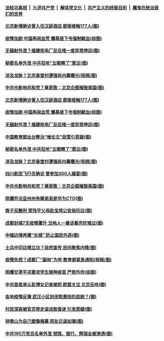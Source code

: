 

####  [法轮功真相](../../../../basic/blob/master/README.md?t=12160431) &nbsp;|&nbsp; [九评共产党](../../../../9ping.md/blob/master/README.md?t=12160431) &nbsp;|&nbsp; [解体党文化](../../../../jtdwh.md/blob/master/README.md?t=12160431)  &nbsp;|&nbsp; [共产主义的终极目的](../../../../gczydzjmd.md/blob/master/README.md?t=12160431) &nbsp;|&nbsp; [魔鬼在统治我们的世界](../../../../mgztzwmdsj.md/blob/master/README.md?t=12160431) 

#### [北京新增确诊曾入住汉庭酒店 密接接触177人(图)](../pages/p1/955918.md?t=12160431) 

#### [疫情加剧 中国再闹血荒 爆基层下令强制献血(组图)](../pages/p1/955913.md?t=12160431) 

#### [无辐射外泄？福建核电厂反应堆一度异常停运(图)](../pages/p1/955915.md?t=12160431) 

#### [秘密名单外泄 中共狂呛“五眼瞎了”惹议(图)](../pages/p1/955901.md?t=12160431) 

#### [涉及龙脉？北京香堂村遭强拆内幕曝光(视频/图)](../pages/p1/955851.md?t=12160431) 

#### [中共也影响共和党？章家敦：北京企图摧毁美国(图)](../pages/p1/955817.md?t=12160431) 

#### [北京新增确诊曾入住汉庭酒店 密接接触177人(图)](../pages/p1/955918.md?t=12160431) 

#### [疫情加剧 中国再闹血荒 爆基层下令强制献血(组图)](../pages/p1/955913.md?t=12160431) 

#### [无辐射外泄？福建核电厂反应堆一度异常停运(图)](../pages/p1/955915.md?t=12160431) 

#### [中国教育部出台整治“唯论文”政策引质疑(图)](../pages/p1/955892.md?t=12160431) 

#### [秘密名单外泄 中共狂呛“五眼瞎了”惹议(图)](../pages/p1/955901.md?t=12160431) 

#### [涉及龙脉？北京香堂村遭强拆内幕曝光(视频/图)](../pages/p1/955851.md?t=12160431) 

#### [四川航空飞行员确诊 曾参加300人婚宴(图)](../pages/p1/955878.md?t=12160431) 

#### [中共也影响共和党？章家敦：北京企图摧毁美国(图)](../pages/p1/955817.md?t=12160431) 

#### [网爆乔治亚州州务卿弟弟是华为CTO(图)](../pages/p1/955834.md?t=12160431) 

#### [救子反酷刑 常玮平父母赴宝鸡公安局抗议(图)](../pages/p1/955850.md?t=12160431) 

#### [成都封城7天疫情骤升 当地人一番话看完好难过(图)](../pages/p1/955839.md?t=12160431) 

#### [中缅边境再建“长城” 防止国民外逃(图)](../pages/p1/955821.md?t=12160431) 

#### [士兵中印边境立功？政府宣传 民间聚焦内情(图)](../pages/p1/955805.md?t=12160431) 

#### [疫情失控？成都厂“画地”为牢 教育部紧急通知(视频/图)](../pages/p1/955791.md?t=12160431) 

#### [网爆甘肃平凉要求学生接种疫苗 严禁外传(组图)](../pages/p1/955795.md?t=12160431) 

#### [中共首度承认彭博女记者被抓 欧盟关注 北京反呛(图)](../pages/p1/955783.md?t=12160431) 

#### [各地疫情反彈 武汉小区封闭取景拍抗疫剧？(图)](../pages/p1/955729.md?t=12160431) 

#### [村民深夜被官员带走谈话致昏迷 引发质疑(图)](../pages/p1/955765.md?t=12160431) 

#### [钟南山为自己塑像揭幕 网友讥讽如潮(图)](../pages/p1/955720.md?t=12160431) 

#### [中共195万党员名单外泄 领馆、银行、辉瑞全被渗透(图)](../pages/p1/955684.md?t=12160431) 

